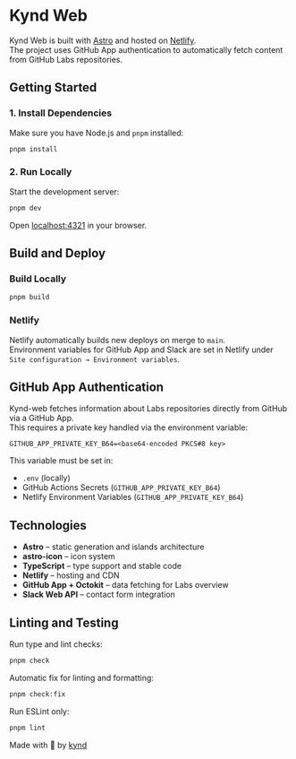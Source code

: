 # Kynd Web

Kynd Web is built with [Astro](https://astro.build/) and hosted on [Netlify](https://www.netlify.com/).  
The project uses GitHub App authentication to automatically fetch content from GitHub Labs repositories.

## Getting Started

### 1. Install Dependencies

Make sure you have Node.js and `pnpm` installed:

```bash
pnpm install
```

### 2. Run Locally

Start the development server:

```bash
pnpm dev
```

Open [localhost:4321](http://localhost:4321) in your browser.

## Build and Deploy

### Build Locally

```bash
pnpm build
```

### Netlify

Netlify automatically builds new deploys on merge to `main`.  
Environment variables for GitHub App and Slack are set in Netlify under  
`Site configuration → Environment variables`.

## GitHub App Authentication

Kynd-web fetches information about Labs repositories directly from GitHub via a GitHub App.  
This requires a private key handled via the environment variable:

```
GITHUB_APP_PRIVATE_KEY_B64=<base64-encoded PKCS#8 key>
```

This variable must be set in:

- `.env` (locally)
- GitHub Actions Secrets (`GITHUB_APP_PRIVATE_KEY_B64`)
- Netlify Environment Variables (`GITHUB_APP_PRIVATE_KEY_B64`)

## Technologies

- **Astro** – static generation and islands architecture
- **astro-icon** – icon system
- **TypeScript** – type support and stable code
- **Netlify** – hosting and CDN
- **GitHub App + Octokit** – data fetching for Labs overview
- **Slack Web API** – contact form integration

## Linting and Testing

Run type and lint checks:

```bash
pnpm check
```

Automatic fix for linting and formatting:

```bash
pnpm check:fix
```

Run ESLint only:

```bash
pnpm lint
```

Made with 🫶 by [kynd](https://kynd.no)
